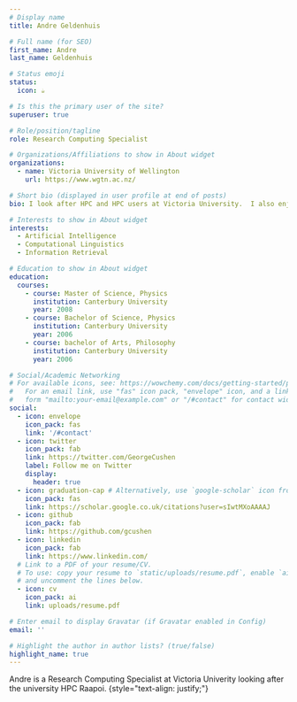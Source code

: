 ```yaml
---
# Display name
title: Andre Geldenhuis

# Full name (for SEO)
first_name: Andre
last_name: Geldenhuis

# Status emoji
status:
  icon: ☕️

# Is this the primary user of the site?
superuser: true

# Role/position/tagline
role: Research Computing Specialist

# Organizations/Affiliations to show in About widget
organizations:
  - name: Victoria University of Wellington
    url: https://www.wgtn.ac.nz/

# Short bio (displayed in user profile at end of posts)
bio: I look after HPC and HPC users at Victoria University.  I also enjoy training users in coding in python and R.  Renently I've been interested in how tool like ChatGPT can help, and hinder, the development of people new to coding.

# Interests to show in About widget
interests:
  - Artificial Intelligence
  - Computational Linguistics
  - Information Retrieval

# Education to show in About widget
education:
  courses:
    - course: Master of Science, Physics
      institution: Canterbury University
      year: 2008
    - course: Bachelor of Science, Physics
      institution: Canterbury University
      year: 2006
    - course: bachelor of Arts, Philosophy
      institution: Canterbury University
      year: 2006

# Social/Academic Networking
# For available icons, see: https://wowchemy.com/docs/getting-started/page-builder/#icons
#   For an email link, use "fas" icon pack, "envelope" icon, and a link in the
#   form "mailto:your-email@example.com" or "/#contact" for contact widget.
social:
  - icon: envelope
    icon_pack: fas
    link: '/#contact'
  - icon: twitter
    icon_pack: fab
    link: https://twitter.com/GeorgeCushen
    label: Follow me on Twitter
    display:
      header: true
  - icon: graduation-cap # Alternatively, use `google-scholar` icon from `ai` icon pack
    icon_pack: fas
    link: https://scholar.google.co.uk/citations?user=sIwtMXoAAAAJ
  - icon: github
    icon_pack: fab
    link: https://github.com/gcushen
  - icon: linkedin
    icon_pack: fab
    link: https://www.linkedin.com/
  # Link to a PDF of your resume/CV.
  # To use: copy your resume to `static/uploads/resume.pdf`, enable `ai` icons in `params.yaml`,
  # and uncomment the lines below.
  - icon: cv
    icon_pack: ai
    link: uploads/resume.pdf

# Enter email to display Gravatar (if Gravatar enabled in Config)
email: ''

# Highlight the author in author lists? (true/false)
highlight_name: true
---
```


Andre is a Research Computing Specialist at Victoria Univerity looking after the university HPC Raapoi.
{style="text-align: justify;"}
